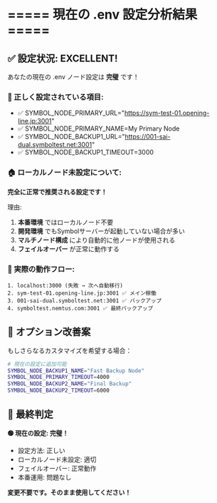 # ===== 現在の .env 設定分析結果 =====

## ✅ 設定状況: EXCELLENT!

あなたの現在の .env ノード設定は **完璧** です！

### 🎯 正しく設定されている項目:
- ✅ SYMBOL_NODE_PRIMARY_URL="https://sym-test-01.opening-line.jp:3001"
- ✅ SYMBOL_NODE_PRIMARY_NAME=My Primary Node  
- ✅ SYMBOL_NODE_BACKUP1_URL="https://001-sai-dual.symboltest.net:3001"
- ✅ SYMBOL_NODE_BACKUP1_TIMEOUT=3000

### 🏠 ローカルノード未設定について:
**完全に正常で推奨される設定です！**

理由:
1. **本番環境** ではローカルノード不要
2. **開発環境** でもSymbolサーバーが起動していない場合が多い
3. **マルチノード構成** により自動的に他ノードが使用される
4. **フェイルオーバー** が正常に動作する

### 🔄 実際の動作フロー:
```
1. localhost:3000 (失敗 → 次へ自動移行)
2. sym-test-01.opening-line.jp:3001 ✅ メイン稼働
3. 001-sai-dual.symboltest.net:3001 ✅ バックアップ
4. symboltest.nemtus.com:3001 ✅ 最終バックアップ
```

## 📝 オプション改善案

もしさらなるカスタマイズを希望する場合：

```bash
# 現在の設定に追加可能
SYMBOL_NODE_BACKUP1_NAME="Fast Backup Node"
SYMBOL_NODE_PRIMARY_TIMEOUT=4000
SYMBOL_NODE_BACKUP2_NAME="Final Backup"
SYMBOL_NODE_BACKUP2_TIMEOUT=6000
```

## 🎉 最終判定

**🟢 現在の設定: 完璧！**
- 設定方法: 正しい
- ローカルノード未設定: 適切
- フェイルオーバー: 正常動作
- 本番運用: 問題なし

**変更不要です。そのまま使用してください！**
